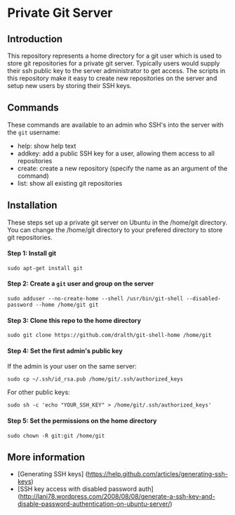 Private Git Server
==================

## Introduction ##

This repository represents a home directory for a git user
which is used to store git repositories for a private git
server. Typically users would supply their ssh public key
to the server administrator to get access. The scripts in
this repository make it easy to create new repositories on
the server and setup new users by storing their SSH keys.

## Commands ##

These commands are available to an admin who SSH's into the
server with the `git` username:

- help:  show help text
- addkey:  add a public SSH key for a user, allowing them access to all repositories
- create:  create a new repository (specify the name as an argument of the command)
- list:  show all existing git repositories

## Installation ##

These steps set up a  private git server on Ubuntu in the /home/git directory.
You can change the /home/git directory to your prefered directory to store git
repositories.

#### Step 1:  Install git ####

    sudo apt-get install git

#### Step 2:  Create a `git` user and group on the server ####

    sudo adduser --no-create-home --shell /usr/bin/git-shell --disabled-password --home /home/git git

#### Step 3:  Clone this repo to the home directory

    sudo git clone https://github.com/dralth/git-shell-home /home/git

#### Step 4:  Set the first admin's public key ####

  If the admin is your user on the same server:

    sudo cp ~/.ssh/id_rsa.pub /home/git/.ssh/authorized_keys

  For other public keys:

    sudo sh -c 'echo "YOUR_SSH_KEY" > /home/git/.ssh/authorized_keys'

#### Step 5:  Set the permissions on the home directory ####

    sudo chown -R git:git /home/git

## More information ##

- [Generating SSH keys] (https://help.github.com/articles/generating-ssh-keys)
- [SSH key access with disabled password auth] (http://lani78.wordpress.com/2008/08/08/generate-a-ssh-key-and-disable-password-authentication-on-ubuntu-server/)
